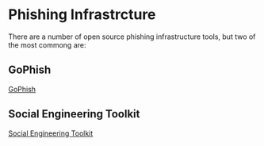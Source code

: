 # Phishing Infrastrcture
There are a number of open source phishing infrastructure tools, but two of the most commong are:

## GoPhish

[GoPhish](https://getgophish.com/)

## Social Engineering Toolkit
[Social Engineering Toolkit](https://github.com/trustedsec/social-engineer-toolkit.git)